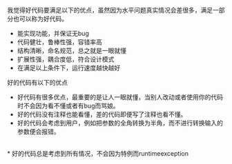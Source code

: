 我觉得好代码要满足以下的优点，虽然因为水平问题真实情况会差很多，满足一部分也可以称为好代码。
<br>
 
* 能实现功能，并保证无bug
* 代码健壮，鲁棒性强，容错率高
* 结构清晰，命名规范，总之就是一眼就懂
* 扩展性强，耦合度低，符合设计模式
* 在满足以上条件下，运行速度越快越好

好的代码有以下的优点

* 好代码有很多优点，最重要的是让人一眼就懂，当别人改动或者使用你的代码时不会因为看不懂或者有bug而骂娘。
* 好的代码没有注释也能看懂，差的代码即便写了注释也看不懂。
* 好的代码会考虑到用户，例如把参数的全角转换为半角，而不进行转换输入的参数便会报错。
<br>
* 好的代码总是考虑到所有情况，不会因为特例而runtimeexception
<br>
